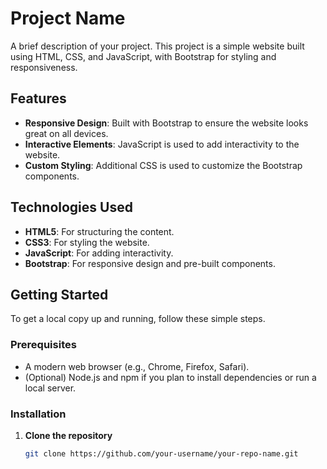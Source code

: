 # Project Name

A brief description of your project. This project is a simple website built using HTML, CSS, and JavaScript, with Bootstrap for styling and responsiveness.

## Features

- **Responsive Design**: Built with Bootstrap to ensure the website looks great on all devices.
- **Interactive Elements**: JavaScript is used to add interactivity to the website.
- **Custom Styling**: Additional CSS is used to customize the Bootstrap components.

## Technologies Used

- **HTML5**: For structuring the content.
- **CSS3**: For styling the website.
- **JavaScript**: For adding interactivity.
- **Bootstrap**: For responsive design and pre-built components.

## Getting Started

To get a local copy up and running, follow these simple steps.

### Prerequisites

- A modern web browser (e.g., Chrome, Firefox, Safari).
- (Optional) Node.js and npm if you plan to install dependencies or run a local server.

### Installation

1. **Clone the repository**
   ```bash
   git clone https://github.com/your-username/your-repo-name.git